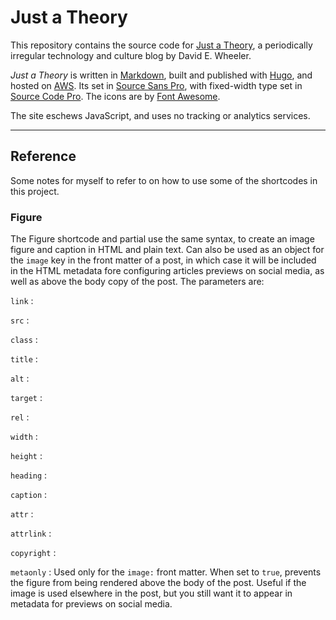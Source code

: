 Just a Theory
=============

This repository contains the source code for [Just a Theory], a periodically
irregular technology and culture blog by David E. Wheeler.

*Just a Theory* is written in [Markdown], built and published with [Hugo], and
hosted on [AWS]. Its set in [Source Sans Pro], with fixed-width type set in
[Source Code Pro]. The icons are by [Font Awesome].

The site eschews JavaScript, and uses no tracking or analytics services.

---

Reference
---------

Some notes for myself to refer to on how to use some of the shortcodes in this
project.

### Figure

The Figure shortcode and partial use the same syntax, to create an image figure
and caption in HTML and plain text. Can also be used as an object for the
`image` key in the front matter of a post, in which case it will be included in
the HTML metadata fore configuring articles previews on social media, as well as
above the body copy of the post. The parameters are:

`link`
:

`src`
:

`class`
:

`title`
:

`alt`
:

`target`
:

`rel`
:

`width`
:

`height`
:

`heading`
:

`caption`
:

`attr`
:

`attrlink`
:

`copyright`
:

`metaonly` : Used only for the `image:` front matter. When set to `true`,
prevents the figure from being rendered above the body of the post. Useful if
the image is used elsewhere in the post, but you still want it to appear in
metadata for previews on social media.

[Just a Theory]: https://justatheory.com/
[Markdown]: http://daringfireball.net/projects/markdown/
[Hugo]: https://gohugo.io
[AWS]: https://aws.amazon.com/
[Source Sans Pro]: https://github.com/adobe-fonts/source-sans-pro
[Source Code Pro]: https://github.com/adobe-fonts/source-code-pro
[Twitter]: https://twitter.com/theory
[Font Awesome]: https://fontawesome.com
